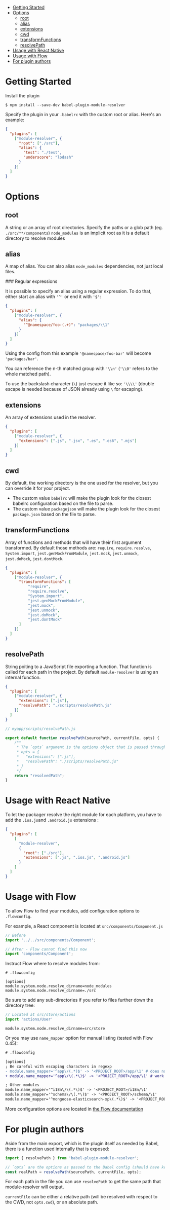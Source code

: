 * [Getting Started](#getting-started)
* [Options](#options)
  * [root](#root)
  * [alias](#alias)
  * [extensions](#extensions)
  * [cwd](#cwd)
  * [transformFunctions](#transformfunctions)
  * [resolvePath](#resolvepath)
* [Usage with React Native](#usage-with-react-native)
* [Usage with Flow](#usage-with-flow)
* [For plugin authors](#for-plugin-authors)

# Getting Started

Install the plugin

```
$ npm install --save-dev babel-plugin-module-resolver
```

Specify the plugin in your `.babelrc` with the custom root or alias. Here's an example:
```json
{
  "plugins": [
    ["module-resolver", {
      "root": ["./src"],
      "alias": {
        "test": "./test",
        "underscore": "lodash"
      }
    }]
  ]
}
```

# Options

## root

A string or an array of root directories. Specify the paths or a glob path (eg. `./src/**/components`)
`node_modules` is an implicit root as it is a default directory to resolve modules

## alias

A map of alias. You can also alias `node_modules` dependencies, not just local files.

### Regular expressions

It is possible to specify an alias using a regular expression. To do that, either start an alias with `'^'` or end it with `'$'`:

```json
{
  "plugins": [
    ["module-resolver", {
      "alias": {
        "^@namespace/foo-(.+)": "packages/\\1"
      }
    }]
  ]
}
```

Using the config from this example `'@namespace/foo-bar'` will become `'packages/bar'`.

You can reference the n-th matched group with `'\\n'` (`'\\0'` refers to the whole matched path).

To use the backslash character (`\`) just escape it like so: `'\\\\'` (double escape is needed because of JSON already using `\` for escaping).

## extensions

An array of extensions used in the resolver.

```json
{
  "plugins": [
    ["module-resolver", {
      "extensions": [".js", ".jsx", ".es", ".es6", ".mjs"]
    }]
  ]
}
```

## cwd

By default, the working directory is the one used for the resolver, but you can override it for your project.
* The custom value `babelrc` will make the plugin look for the closest babelrc configuration based on the file to parse.
* The custom value `packagejson` will make the plugin look for the closest `package.json` based on the file to parse.

## transformFunctions

Array of functions and methods that will have their first argument transformed. By default those methods are: `require`, `require.resolve`, `System.import`, `jest.genMockFromModule`, `jest.mock`, `jest.unmock`, `jest.doMock`, `jest.dontMock`.

```json
{
  "plugins": [
    ["module-resolver", {
      "transformFunctions": [
          "require", 
          "require.resolve",
          "System.import",
          "jest.genMockFromModule",
          "jest.mock",
          "jest.unmock",
          "jest.doMock",
          "jest.dontMock"
      ]
    }]
  ]
}
```

## resolvePath

String poiting to a JavaScript file exporting a function. That function is called for each path in the project. By default `module-resolver` is using an internal function.

```json
{
  "plugins": [
    ["module-resolver", {
      "extensions": [".js"],
      "resolvePath": "./scripts/resolvePath.js"
    }]
  ]
}
```

```js
// myapp/scripts/resolvePath.js

export default function resolvePath(sourcePath, currentFile, opts) {
    /**
     * The `opts` argument is the options object that is passed through the Babel config.
     * opts = {
     *   "extensions": [".js"],
     *   "resolvePath": "./scripts/resolvePath.js"
     * }
     */
    return "resolvedPath";
}
```

# Usage with React Native

To let the packager resolve the right module for each platform, you have to add the ```.ios.js```and ```.android.js``` extensions :

```json
{
  "plugins": [
    [
      "module-resolver",
      {
        "root": ["./src"],
        "extensions": [".js", ".ios.js", ".android.js"]
      }
    ]
  ]
}
```

# Usage with Flow

To allow Flow to find your modules, add configuration options
to `.flowconfig`.

For example, a React component is located at `src/components/Component.js`

```js
// Before
import '../../src/components/Component';

// After - Flow cannot find this now
import 'components/Component';
```

Instruct Flow where to resolve modules from:

```
# .flowconfig

[options]
module.system.node.resolve_dirname=node_modules
module.system.node.resolve_dirname=./src
```

Be sure to add any sub-directories if you refer to files further down the
directory tree:

```js
// Located at src/store/actions
import 'actions/User'
```
```
module.system.node.resolve_dirname=src/store
```

Or you may use `name_mapper` option for manual listing (tested with Flow 0.45):

```diff
# .flowconfig

[options]
; Be careful with escaping characters in regexp
- module.name_mapper='^app\/(.*)$' -> '<PROJECT_ROOT>/app/\1' # does not work
+ module.name_mapper='^app\/\(.*\)$' -> '<PROJECT_ROOT>/app/\1' # work as expected

; Other modules
module.name_mapper='^i18n\/\(.*\)$' -> '<PROJECT_ROOT>/i18n/\1'
module.name_mapper='^schema\/\(.*\)$' -> '<PROJECT_ROOT>/schema/\1'
module.name_mapper='^mongoose-elasticsearch-xp\(.*\)$' -> '<PROJECT_ROOT>/lib/mongoose-elasticsearch-xp\1'
```

More configuration options are located in [the Flow documentation](https://flowtype.org/docs/advanced-configuration.html)

# For plugin authors

Aside from the main export, which is the plugin itself as needed by Babel, there is a function used internally that is exposed:

```js
import { resolvePath } from 'babel-plugin-module-resolver';

// `opts` are the options as passed to the Babel config (should have keys like "root", "alias", etc.)
const realPath = resolvePath(sourcePath, currentFile, opts);
```

For each path in the file you can use `resolvePath` to get the same path that module-resolver will output.

`currentFile` can be either a relative path (will be resolved with respect to the CWD, not `opts.cwd`), or an absolute path.